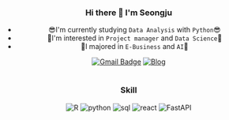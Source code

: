 <div align="center">
  
  ### Hi there 👋 I'm Seongju 
  * 😎I'm currently studying `Data Analysis` with `Python`😎</br>
  * 🌱I'm interested in `Project manager` and `Data Science`🌱</br>
  * 🥇I majored in `E-Business` and `AI`🥇
 
  [![Gmail Badge](https://img.shields.io/badge/Gmail-D14836?style=flat&logo=Gmail&logoColor=white)](mailto:ghcho333@ajou.ac.kr) 
  [![Blog](https://img.shields.io/badge/Tech%20Blog-555263?style=flat&logoColor=white)](https://seongju-story.tistory.com//)
  
  #
  ### Skill
  ![R](https://img.shields.io/badge/R-276DC3?style=flat&logo=R&logoColor=white)
  ![python](https://img.shields.io/badge/Python-3776AB?style=flat&logo=Python&logoColor=white)
  ![sql](https://img.shields.io/badge/MySQL-4479A1?style=flat&logo=MySQL&logoColor=white)
  ![react](https://img.shields.io/badge/react-61DAFB?style=flat&logo=react&logoColor=white)
  ![FastAPI](https://img.shields.io/badge/FastAPI-005571?style=flat&logoColor=white)

</div>
